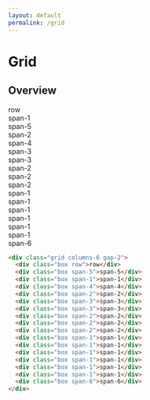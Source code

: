 ```yaml
---
layout: default
permalink: /grid
---
```


# Grid

## Overview

<div class="grid columns-6 gap-2">
  <div class="box row">row</div>
  <div class="box span-1">span-1</div>
  <div class="box span-5">span-5</div>
  <div class="box span-2">span-2</div>
  <div class="box span-4">span-4</div>
  <div class="box span-3">span-3</div>
  <div class="box span-3">span-3</div>
  <div class="box span-2">span-2</div>
  <div class="box span-2">span-2</div>
  <div class="box span-2">span-2</div>
  <div class="box span-1">span-1</div>
  <div class="box span-1">span-1</div>
  <div class="box span-1">span-1</div>
  <div class="box span-1">span-1</div>
  <div class="box span-1">span-1</div>
  <div class="box span-1">span-1</div>
  <div class="box span-6">span-6</div>
</div>

```html
<div class="grid columns-6 gap-2">
  <div class="box row">row</div>
  <div class="box span-5">span-5</div>
  <div class="box span-1">span-1</div>
  <div class="box span-4">span-4</div>
  <div class="box span-2">span-2</div>
  <div class="box span-3">span-3</div>
  <div class="box span-3">span-3</div>
  <div class="box span-2">span-2</div>
  <div class="box span-2">span-2</div>
  <div class="box span-2">span-2</div>
  <div class="box span-1">span-1</div>
  <div class="box span-1">span-1</div>
  <div class="box span-1">span-1</div>
  <div class="box span-1">span-1</div>
  <div class="box span-1">span-1</div>
  <div class="box span-1">span-1</div>
  <div class="box span-6">span-6</div>
</div>
```
